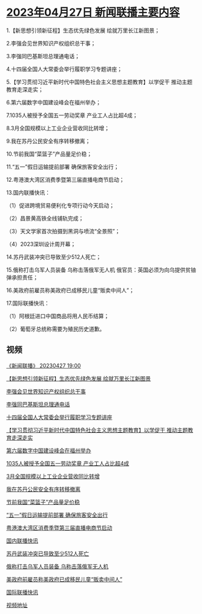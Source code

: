 # [2023年04月27日 新闻联播主要内容](https://tv.cctv.com/lm/xwlb/day/20230427.shtml)

1.【新思想引领新征程】生态优先绿色发展 绘就万里长江新图景；

2.李强会见世界知识产权组织总干事；

3.李强同巴基斯坦总理通电话；

4.十四届全国人大常委会举行履职学习专题讲座；

5.【学习贯彻习近平新时代中国特色社会主义思想主题教育】以学促干 推动主题教育走深走实；

6.第六届数字中国建设峰会在福州举办；

7.1035人被授予全国五一劳动奖章 产业工人占比超4成；

8.3月全国规模以上工业企业营收同比转增；

9.我在苏丹公民安全有序转移撤离；

10.节前我国“菜篮子”产品量足价稳；

11.“五一”假日运输提前部署 确保旅客安全出行；

12.粤港澳大湾区消费季暨第三届直播电商节启动；

13.国内联播快讯：

（1）促进跨境贸易便利化专项行动今天启动；

（2）昌景黄高铁全线铺轨完成；

（3）天文学家首次拍摄到黑洞与喷流“全景照”；

（4）2023深圳设计周开幕；

14.苏丹武装冲突已导致至少512人死亡；

15.俄称打击乌军人员装备 乌称击落俄军无人机 俄官员：英国必须为向乌提供贫铀弹承担责任；

16.美政府前雇员称美政府已成移民儿童“贩卖中间人”；

17.国际联播快讯：

（1）阿根廷进口中国商品将用人民币结算；

（2）葡萄牙总统称需要为殖民历史道歉。

## 视频

[《新闻联播》 20230427 19:00](https://tv.cctv.com/2023/04/27/VIDE2aoqInoIejleGXyr5cuX230427.shtml)

[【新思想引领新征程】生态优先绿色发展 绘就万里长江新图景](https://tv.cctv.com/2023/04/27/VIDEjsb3Jhi4vdghotCHfzHo230427.shtml)

[李强会见世界知识产权组织总干事](https://tv.cctv.com/2023/04/27/VIDE07MO5uu1QPdopDYUISpv230427.shtml)

[李强同巴基斯坦总理通电话](https://tv.cctv.com/2023/04/27/VIDENCaT2HEuusV2Og28vnSl230427.shtml)

[十四届全国人大常委会举行履职学习专题讲座](https://tv.cctv.com/2023/04/27/VIDE9tw8SCdTccJa5gkurIeC230427.shtml)

[【学习贯彻习近平新时代中国特色社会主义思想主题教育】以学促干 推动主题教育走深走实](https://tv.cctv.com/2023/04/27/VIDEYWJXnPqQ7pvHZXPYUgjr230427.shtml)

[第六届数字中国建设峰会在福州举办](https://tv.cctv.com/2023/04/27/VIDETMegkLeZnYg5oovqmJfW230427.shtml)

[1035人被授予全国五一劳动奖章 产业工人占比超4成](https://tv.cctv.com/2023/04/27/VIDEKbywGFBrEyJRNGGTl5WO230427.shtml)

[3月全国规模以上工业企业营收同比转增](https://tv.cctv.com/2023/04/27/VIDEN4Ww4h9H5ndSU3vAoJkp230427.shtml)

[我在苏丹公民安全有序转移撤离](https://tv.cctv.com/2023/04/27/VIDEc9PrlKjL11QLuApUOJ5v230427.shtml)

[节前我国“菜篮子”产品量足价稳](https://tv.cctv.com/2023/04/27/VIDE0u6x0plXXrCab4Ik2Rc8230427.shtml)

[“五一”假日运输提前部署 确保旅客安全出行](https://tv.cctv.com/2023/04/27/VIDEtmEYE10lXqTEROyYxPvW230427.shtml)

[粤港澳大湾区消费季暨第三届直播电商节启动](https://tv.cctv.com/2023/04/27/VIDEobKXn2dceO1kyn0090l9230427.shtml)

[国内联播快讯](https://tv.cctv.com/2023/04/27/VIDEa9WAcGuMl6QlW7POO7x0230427.shtml)

[苏丹武装冲突已导致至少512人死亡](https://tv.cctv.com/2023/04/27/VIDEr8PI0eHRtVHNDg4XS86s230427.shtml)

[俄称打击乌军人员装备 乌称击落俄军无人机](https://tv.cctv.com/2023/04/27/VIDElIPHxHtyUONBgrbAgxCI230427.shtml)

[美政府前雇员称美政府已成移民儿童“贩卖中间人”](https://tv.cctv.com/2023/04/27/VIDEb5VAuDjQrbQU9uAhN1mC230427.shtml)

[国际联播快讯](https://tv.cctv.com/2023/04/27/VIDETzXKF0Io2duXkc9s3NfO230427.shtml)

[视频地址](https://tv.cctv.com/lm/xwlb/day/20230427.shtml) 


